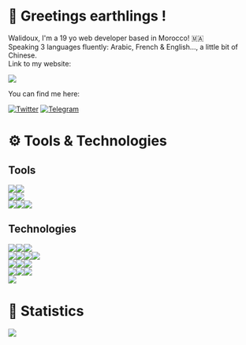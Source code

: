 # 👋 Greetings earthlings !
Walidoux, I'm a 19 yo web developer based in Morocco! 🇲🇦 <br>
Speaking 3 languages fluently: Arabic, French & English..., a little bit of Chinese. <br>
Link to my website:

<a href="https://walidoux-web-app-git-master-walidkorchi.vercel.app/">
    <img src="https://pa1.narvii.com/6294/39cf2f2bd5fce552d27a35d9496297d0f4e6528a_hq.gif" /> 
</a> <br />

You can find me here:

[![Twitter](https://img.shields.io/badge/Discord-5865F2?style=for-the-badge&logo=discord&logoColor=white)](https://discord.gg/f4hPN3Rx8u)
[![Telegram](https://img.shields.io/badge/LinkedIn-0077B5?style=for-the-badge&logo=linkedin&logoColor=white)](https://fr.linkedin.com/in/walid-korchi-a88505220)

# ⚙️ Tools & Technologies
## Tools
![](https://img.shields.io/badge/Linux-FCC624?style=for-the-badge&logo=linux&logoColor=black)![](https://img.shields.io/badge/Windows-0078D6?style=for-the-badge&logo=windows&logoColor=white) <br />
![](https://img.shields.io/badge/Visual_Studio_Code-0078D4?style=for-the-badge&logo=visual%20studio%20code&logoColor=white)![](https://img.shields.io/badge/PyCharm-000000.svg?&style=for-the-badge&logo=PyCharm&logoColor=white) <br />
![](https://img.shields.io/badge/Adobe%20XD-470137?style=for-the-badge&logo=Adobe%20XD&logoColor=#FF61F6)![](https://img.shields.io/badge/Figma-F24E1E?style=for-the-badge&logo=figma&logoColor=white)![](https://img.shields.io/badge/blender-%23F5792A.svg?style=for-the-badge&logo=blender&logoColor=white)
## Technologies
![](https://img.shields.io/badge/TypeScript-007ACC?style=for-the-badge&logo=typescript&logoColor=white)![](https://img.shields.io/badge/Rust-black?style=for-the-badge&logo=rust&logoColor=#E57324)![](https://img.shields.io/badge/Python-FFD43B?style=for-the-badge&logo=python&logoColor=blue)
<br />
![](https://img.shields.io/badge/Expo-1B1F23?style=for-the-badge&logo=expo&logoColor=white)![](https://img.shields.io/badge/next.js-000000?style=for-the-badge&logo=nextdotjs&logoColor=white)![](https://img.shields.io/badge/React_Native-20232A?style=for-the-badge&logo=react&logoColor=61DAFB)![](https://img.shields.io/badge/Tauri-FFC131?style=for-the-badge&logo=Tauri&logoColor=white)
<br />
![](https://img.shields.io/badge/Sass-CC6699?style=for-the-badge&logo=sass&logoColor=white)![](https://img.shields.io/badge/Tailwind_CSS-38B2AC?style=for-the-badge&logo=tailwind-css&logoColor=white)![](https://img.shields.io/badge/ThreeJs-black?style=for-the-badge&logo=three.js&logoColor=white) <br />
![](https://img.shields.io/badge/stylelint-000?style=for-the-badge&logo=stylelint&logoColor=white)![](https://img.shields.io/badge/prettier-1A2C34?style=for-the-badge&logo=prettier&logoColor=F7BA3E)![](https://img.shields.io/badge/eslint-3A33D1?style=for-the-badge&logo=eslint&logoColor=white)
<br />
![](https://img.shields.io/badge/GraphQl-E10098?style=for-the-badge&logo=graphql&logoColor=white)

# 📑 Statistics
![](https://github-profile-summary-cards.vercel.app/api/cards/profile-details?username=Walidoux&theme=vue)
